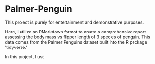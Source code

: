 # Palmer-Penguin

This project is purely for entertainment and demonstrative purposes.

Here, I utilize an RMarkdown format to create a comprehensive report assessing the body mass vs flipper length of 3 species of penguin.
This data comes from the Palmer Penguins dataset built into the R package 'tidyverse.'

In this project, I use 
